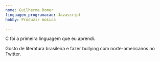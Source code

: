 ```yaml
---
nome: Guilherme Romer
linguagem_programacao: Javascript
hobby: Produzir música

---
```


C foi a primeira linguagem que eu aprendi. 

Gosto de literatura brasileira e fazer bullying com norte-americanos no Twitter.
